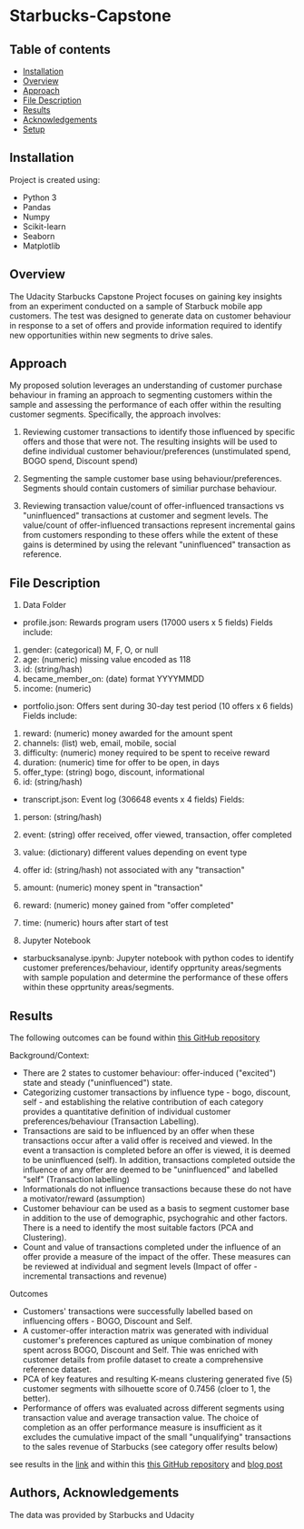 # Starbucks-Capstone

## Table of contents
* [Installation](#installation)
* [Overview](#overview)
* [Approach](#approach)
* [File Description](#file-description)
* [Results](#results)
* [Acknowledgements](#authors-acknowledgements)
* [Setup](#setup)

## Installation
Project is created using:
* Python 3
* Pandas
* Numpy
* Scikit-learn
* Seaborn
* Matplotlib


## Overview
The Udacity Starbucks Capstone Project focuses on gaining key insights from an experiment conducted on a sample of Starbuck mobile app customers. The test was designed to generate data on customer behaviour in response to a set of offers and provide information required to identify new opportunities within new segments to drive sales. 

## Approach
My proposed solution leverages an understanding of customer purchase behaviour in framing an approach to segmenting customers within the sample and assessing the performance of each offer within the resulting customer segments. Specifically, the approach involves:

1. Reviewing customer transactions to identify those influenced by specific offers and those that were not. The resulting insights will be used to define individual customer behaviour/preferences (unstimulated spend, BOGO spend, Discount spend)

2. Segmenting the sample customer base using behaviour/preferences. Segments should contain customers of similiar purchase behaviour.

3. Reviewing transaction value/count of offer-influenced transactions vs "uninfluenced" transactions at customer and segment levels. The value/count of offer-influenced transactions represent incremental gains from customers responding to these offers while the extent of these gains is determined by using the relevant "uninfluenced" transaction as reference. 
	
## File Description
1. Data Folder

* profile.json: Rewards program users (17000 users x 5 fields)
Fields include:
1. gender: (categorical) M, F, O, or null
2. age: (numeric) missing value encoded as 118
3. id: (string/hash)
4. became_member_on: (date) format YYYYMMDD
5. income: (numeric)

* portfolio.json: Offers sent during 30-day test period (10 offers x 6 fields)
Fields include:
1. reward: (numeric) money awarded for the amount spent
2. channels: (list) web, email, mobile, social
3. difficulty: (numeric) money required to be spent to receive reward
4. duration: (numeric) time for offer to be open, in days
5. offer_type: (string) bogo, discount, informational
6. id: (string/hash)


* transcript.json: Event log (306648 events x 4 fields)
Fields:
1. person: (string/hash)
2. event: (string) offer received, offer viewed, transaction, offer completed
3. value: (dictionary) different values depending on event type
4. offer id: (string/hash) not associated with any "transaction"
5. amount: (numeric) money spent in "transaction"
6. reward: (numeric) money gained from "offer completed"
7. time: (numeric) hours after start of test

2. Jupyter Notebook
* starbucksanalyse.ipynb: Jupyter notebook with python codes to identify customer preferences/behaviour, identify opprtunity areas/segments with sample population and determine the performance of these offers within these opprtunity areas/segments.


## Results
The following outcomes can be found within [this GitHub repository](https://github.com/ChidiOnum/Starbucks-Capstone.git)

Background/Context:
* There are 2 states to customer behaviour: offer-induced ("excited") state and steady ("uninfluenced") state.
* Categorizing customer transactions by influence type - bogo, discount, self - and establishing the relative contribution of each category provides a quantitative definition of individual customer preferences/behaviour (Transaction Labelling).
* Transactions are said to be influenced by an offer when these transactions occur after a valid offer is received and viewed. In the event a transaction is completed before an offer is viewed, it is deemed to be uninfluenced (self). In addition, transactions completed outside the influence of any offer are deemed to be "uninfluenced" and labelled "self" (Transaction labelling)
* Informationals do not influence transactions because these do not have a motivator/reward (assumption)
* Customer behaviour can be used as a basis to segment customer base in addition to the use of demographic, psychograhic and other factors. There is a need to identify the most suitable factors (PCA and Clustering).
* Count and value of transactions completed under the influence of an offer provide a measure of the impact of the offer. These measures can be reviewed at individual and segment levels (Impact of offer - incremental transactions and revenue)

Outcomes
* Customers' transactions were successfully labelled based on influencing offers - BOGO, Discount and Self.
* A customer-offer interaction matrix was generated with individual customer's preferences captured as unique combination of money spent across BOGO, Discount and Self. Thie was enriched with customer details from profile dataset to create a comprehensive reference dataset.
* PCA of key features and resulting K-means clustering generated five (5) customer segments with silhouette score of 0.7456 (cloer to 1, the better).
* Performance of offers was evaluated across different segments using transaction value and average transaction value. The choice of completion as an offer performance measure is insufficient as it excludes the cumulative impact of the small "unqualifying" transactions to the sales revenue of Starbucks (see category offer results below)

see results in the [link](https://github.com/ChidiOnum/Starbucks-Capstone/blob/902e8215d7703f0866503e78e8f7fdfabd7c9fca/Category%20Results.pdf) and within this [this GitHub repository](https://github.com/ChidiOnum/Starbucks-Capstone.git) and [blog post](https://cndukwe.blogspot.com/2021/06/starbucks-project-segmentation-and.html)

## Authors, Acknowledgements
The data was provided by Starbucks and Udacity
